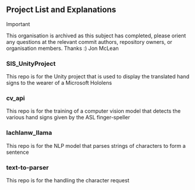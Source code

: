 ## Project List and Explanations

> [!IMPORTANT]
> This organisation is archived as this subject has completed, please orient any questions at the relevant commit authors, repository owners, or organisation members.
> Thanks :)
> Jon McLean

### SIS_UnityProject
This repo is for the Unity project that is used to display the translated hand signs to the wearer of a Microsoft Hololens

### cv_api
This repo is for the training of a computer vision model that detects the various hand signs given by the ASL finger-speller

### lachlanw_llama
This repo is for the NLP model that parses strings of characters to form a sentence

### text-to-parser
This repo is for the handling the character request
